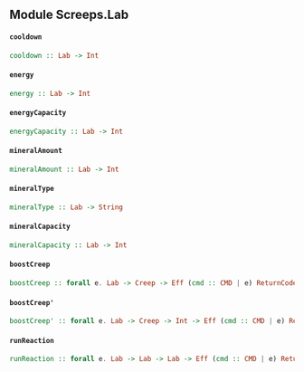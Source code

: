 ## Module Screeps.Lab

#### `cooldown`

``` purescript
cooldown :: Lab -> Int
```

#### `energy`

``` purescript
energy :: Lab -> Int
```

#### `energyCapacity`

``` purescript
energyCapacity :: Lab -> Int
```

#### `mineralAmount`

``` purescript
mineralAmount :: Lab -> Int
```

#### `mineralType`

``` purescript
mineralType :: Lab -> String
```

#### `mineralCapacity`

``` purescript
mineralCapacity :: Lab -> Int
```

#### `boostCreep`

``` purescript
boostCreep :: forall e. Lab -> Creep -> Eff (cmd :: CMD | e) ReturnCode
```

#### `boostCreep'`

``` purescript
boostCreep' :: forall e. Lab -> Creep -> Int -> Eff (cmd :: CMD | e) ReturnCode
```

#### `runReaction`

``` purescript
runReaction :: forall e. Lab -> Lab -> Lab -> Eff (cmd :: CMD | e) ReturnCode
```


